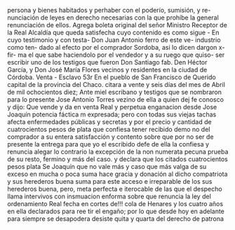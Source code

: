 persona y bienes habitados y perhaber con el poderío, sumisión, y re- nunciación de leyes en derecho necesarias con la que prohíbe la
general renunciación de ellos. Agrega boleta original del señor Ministro Receptor de la Real Alcaldía que queda satisfecha cuyo contenido es como sigue - En cuyo testimonio y con testa-
Don Juan Antonio ferro de este ve- industrio como ten- dado al efecto por el comprador Sordoba, asi lo dicen dargon x- fir- ma el que sabe haciendolo por el vendedor y a su ruego que quiso- ser escribir uno de los testigos que fueron Don Santiago fab. Den
Héctor García, y Don José María Flores vecinos y residentes en la ciudad de Córdoba.
Venta - Esclavo
53r
En el pueblo de San Francisco de Querido capital de la provincia del
Chaco.
citara a vente y seis días del mes de Abril de mil ochocientos diez; Ante miel escribano y testigos que se nombraron para lo presente Jose Antonio Torres vezino de ella a quien dej fe conosco y dijo: Que vende y da en venta Real y perpetua enganacion desde
Jose Joaquín
potencia fáctica m expresada; pero con todas sus viejas tachas afecta enfermedades públicas y secretas y por el precio y cantidad de cuatrocientos pesos de plata que confiesa tener recibido demo no del comprador a su entera satisfacción y contento sobre que
por no ser de presente la entrega para que yo el escribido defe
de ella la confiesa y renuncia alegar lo contrario la excepción
de la non numerata pecuna prueba de su resto, fermino y
más del caso. y declara que los citados cuatrocientos pesos plata
Se Joaquín que no vale más y caso que más valga de su exceso en mucha o poca suma hace gracia y donación al dicho compatriota y sus herederos buena suma para este acceso e irreparable de los
sus herederos buena, pero, meta perfecta e iterocable de las que el despecho llama intervivos con insmuacion enforma sobre que renuncia la ley del ordenamiento Real fecha en cortes de!!! cola de Henares y los cuatro años en ella declarados para ree
tir el engaño; por lo que desde hoy en adelante para siempre se desapodera desiste quita y quarta del derecho de patrona